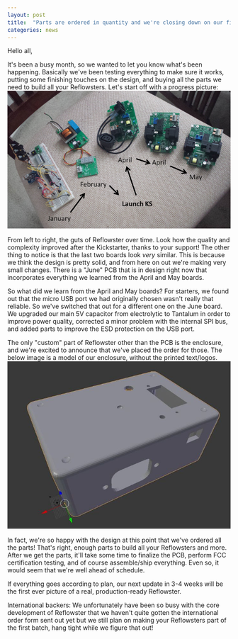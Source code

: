 ```yaml
---
layout: post
title:  "Parts are ordered in quantity and we're closing down on our final design"
categories: news
---
```



Hello all,

It's been a busy month, so we wanted to let you know what's been happening. Basically we've been testing everything to make sure it works, putting some finishing touches on the design, and buying all the parts we need to build all your Reflowsters. Let's start off with a progress picture:
<img class="showcase" src="/resources/images/updates/update_06_23_2014_1.jpg">

<!--more-->

From left to right, the guts of Reflowster over time. Look how the quality and complexity improved after the Kickstarter, thanks to your support! The other thing to notice is that the last two boards look *very* similar. This is because we think the design is pretty solid, and from here on out we're making very small changes. There is a "June" PCB that is in design right now that incorporates everything we learned from the April and May boards.

So what did we learn from the April and May boards? For starters, we found out that the micro USB port we had originally chosen wasn't really that reliable. So we've switched that out for a different one on the June board. We upgraded our main 5V capacitor from electrolytic to Tantalum in order to improve power quality, corrected a minor problem with the internal SPI bus, and added parts to improve the ESD protection on the USB port.

The only "custom" part of Reflowster other than the PCB is the enclosure, and we're excited to announce that we've placed the order for those. The below image is a model of our enclosure, without the printed text/logos.<br>
<img class="showcase" src="/resources/images/updates/update_06_23_2014_2.jpg">


In fact, we're so happy with the design at this point that we've ordered all the parts! That's right, enough parts to build all your Reflowsters and more. After we get the parts, it'll take some time to finalize the PCB, perform FCC certification testing, and of course assemble/ship everything. Even so, it would seem that we're well ahead of schedule.

If everything goes according to plan, our next update in 3-4 weeks will be the first ever picture of a real, production-ready Reflowster.

International backers: We unfortunately have been so busy with the core development of Reflowster that we haven't quite gotten the international order form sent out yet but we still plan on making your Reflowsters part of the first batch, hang tight while we figure that out!

